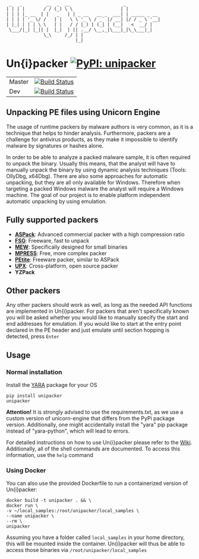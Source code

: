      _   _         __  _  __                    _
    | | | |       / / (_) \ \                  | |
    | | | |_ __  | |   _   | | _ __   __ _  ___| | _____ _ __
    | | | | '_ \/ /   | |   \ \ '_ \ / _` |/ __| |/ / _ \ '__|
    | |_| | | | \ \   | |   / / |_) | (_| | (__|   <  __/ |
     \___/|_| |_|| |  |_|  | || .__/ \__,_|\___|_|\_\___|_|
                  \_\     /_/ | |
                              |_|

# Un{i}packer   [![PyPI: unipacker](https://badge.fury.io/py/unipacker.svg)](https://pypi.org/project/unipacker/)

| | |
|---|---|
| Master  | [![Build Status](https://travis-ci.org/unipacker/unipacker.svg?branch=master)](https://travis-ci.org/unipacker/unipacker) |
| Dev  | [![Build Status](https://travis-ci.org/unipacker/unipacker.svg?branch=dev)](https://travis-ci.org/unipacker/unipacker) |

## Unpacking PE files using Unicorn Engine

The usage of runtime packers by malware authors is very common, as it is a technique that helps to hinder analysis.
Furthermore, packers are a challenge for antivirus products, as they make it impossible to identify malware by signatures
or hashes alone.

In order to be able to analyze a packed malware sample, it is often required to unpack the binary. Usually this means,
that the analyst will have to manually unpack the binary by using dynamic analysis techniques (Tools: OllyDbg, x64Dbg).
There are also some approaches for automatic unpacking, but they are all only available for Windows. Therefore when
targeting a packed Windows malware the analyst will require a Windows machine. The goal of our project is to enable
platform independent automatic unpacking by using emulation.

## Fully supported packers

- **[ASPack](http://www.aspack.com/)**: Advanced commercial packer with a high compression ratio
- **[FSG](https://www.aldeid.com/wiki/Category:Digital-Forensics/Computer-Forensics/Anti-Reverse-Engineering/Packers/FSG)**: Freeware, fast to unpack
- **[MEW](https://www.softpedia.com/get/Programming/Packers-Crypters-Protectors/MEW-SE.shtml)**: Specifically designed for small binaries
- **[MPRESS](http://www.matcode.com/mpress.htm)**: Free, more complex packer
- **[PEtite](https://www.un4seen.com/petite/)**: Freeware packer, similar to ASPack
- **[UPX](https://github.com/upx/upx)**: Cross-platform, open source packer
- **YZPack**

## Other packers
Any other packers should work as well, as long as the needed API functions are implemented in Un{i}packer. For packers that
aren't specifically known you will be asked whether you would like to manually specify the start and end addresses for emulation.
If you would like to start at the entry point declared in the PE header and just emulate until section hopping is detected,
press ```Enter```

## Usage
### Normal installation
Install the [YARA](https://github.com/VirusTotal/yara) package for your OS
```
pip install unipacker
unipacker
```
**Attention!** It is strongly advised to use the requirements.txt, as we use a custom version of unicorn-engine that differs
from the PyPi package version. Additionally, one might accidentally install the "yara" pip package instead of "yara-python",
which will lead to errors.

For detailed instructions on how to use Un{i}packer please refer to the [Wiki](https://github.com/unipacker/unipacker/wiki).
Additionally, all of the shell commands are documented. To access this information, use the ```help``` command
### Using Docker
You can also use the provided Dockerfile to run a containerized version of Un{i}packer:
```
docker build -t unipacker . && \
docker run \
-v ~/local_samples:/root/unipacker/local_samples \
--name unipacker \
--rm \
unipacker 
```
Assuming you have a folder called ```local_samples``` in your home directory, this will be mounted inside the container.
Un{i}packer will thus be able to access those binaries via ```/root/unipacker/local_samples```
